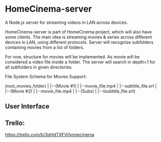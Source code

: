 # HomeCinema-server

A Node.js server for streaming videos in LAN across devices.

HomeCinema-server is part of HomeCinema project, which will also have some clients.
The main idea is streaming movies & series across different devices in LAN, using
different protocols. Server will recognize subfolders containing movies from a list
of folders.

For now, structure for movies will be implemented. As movie will be considered a video file
inside a folder. The server will search in depth=1 for all subfolders in given directories.

File System Schema for Movies Support:

(root_movies_folder)
|
|--(Movie #1)
|  |--movie_file.mp4
|  |--subtitle_file.srt
|
|--(Movie #2)
|  |--movie_file.mp4
|  |--(Subs)
|     |--(subtitle_file.srt)

## User Interface

## Trello: 
https://trello.com/b/3qHdTXFV/homecinema